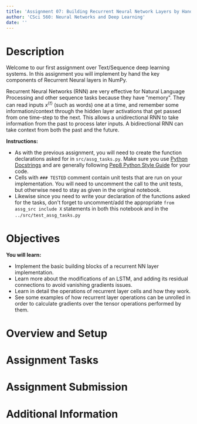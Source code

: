 ```yaml
---
title: 'Assignment 07: Building Recurrent Neural Network Layers by Hand(RNN) '
author: 'CSci 560: Neural Networks and Deep Learning'
date: ''
---
```


# Description

Welcome to our first assignment over Text/Sequence deep learning systems.  In this assignment
you will implement by hand the key components of Recurrent Neural layers in NumPy.

Recurrent Neural Networks (RNN) are very effective for Natural Language Processing and other sequence tasks because they have "memory". They can read inputs $x^{\langle t \rangle}$ (such as words) one at a time, and remember some information/context through the hidden layer activations that get passed from one time-step to the next. This allows a unidirectional RNN to take information from the past to process later inputs. A bidirectional RNN can take context from both the past and the future. 

**Instructions:**

- As with the previous assignment, you will need to create the function declarations asked for
  in `src/assg_tasks.py`.  Make sure you use
  [Python Docstrings](https://www.geeksforgeeks.org/python-docstrings/) and are generally
  following [Pep8 Python Style Guide](https://peps.python.org/pep-0008/) for your code.
- Cells with `### TESTED` comment contain unit tests that are run on your implementation.  You will
  need to uncomment the call to the unit tests, but otherwise need to stay as given in the original
  notebook.
- Likewise since you need to write your declaration of the functions asked for the tasks, don't forget
  to uncomment/add the appropriate `from assg_src include X` statements in both this notebook and
  in the `../src/test_assg_tasks.py`

# Objectives

**You will learn:**

- Implement the basic building blocks of a recurrent NN layer implementation.
- Learn more about the modifications of an LSTM, and adding its residual connections
  to avoid vanishing gradients issues.
- Learn in detail the operations of recurrent layer cells and how they work.
- See some examples of how recurrent layer operations can be unrolled in order to calculate
  gradients over the tensor operations performed by them.

# Overview and Setup

# Assignment Tasks

# Assignment Submission

# Additional Information



